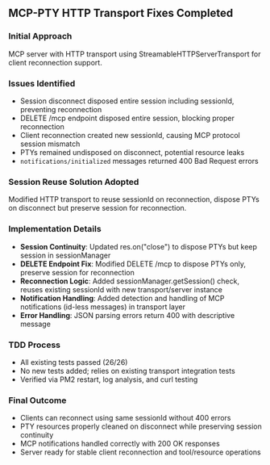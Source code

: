 ## MCP-PTY HTTP Transport Fixes Completed

### Initial Approach
MCP server with HTTP transport using StreamableHTTPServerTransport for client reconnection support.

### Issues Identified
- Session disconnect disposed entire session including sessionId, preventing reconnection
- DELETE /mcp endpoint disposed entire session, blocking proper reconnection
- Client reconnection created new sessionId, causing MCP protocol session mismatch
- PTYs remained undisposed on disconnect, potential resource leaks
- `notifications/initialized` messages returned 400 Bad Request errors

### Session Reuse Solution Adopted
Modified HTTP transport to reuse sessionId on reconnection, dispose PTYs on disconnect but preserve session for reconnection.

### Implementation Details
- **Session Continuity**: Updated res.on("close") to dispose PTYs but keep session in sessionManager
- **DELETE Endpoint Fix**: Modified DELETE /mcp to dispose PTYs only, preserve session for reconnection
- **Reconnection Logic**: Added sessionManager.getSession() check, reuses existing sessionId with new transport/server instance
- **Notification Handling**: Added detection and handling of MCP notifications (id-less messages) in transport layer
- **Error Handling**: JSON parsing errors return 400 with descriptive message

### TDD Process
- All existing tests passed (26/26)
- No new tests added; relies on existing transport integration tests
- Verified via PM2 restart, log analysis, and curl testing

### Final Outcome
- Clients can reconnect using same sessionId without 400 errors
- PTY resources properly cleaned on disconnect while preserving session continuity
- MCP notifications handled correctly with 200 OK responses
- Server ready for stable client reconnection and tool/resource operations